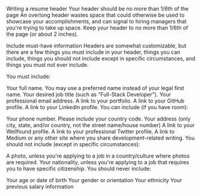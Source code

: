 Writing a resume header
Your header should be no more than 1/6th of the page
An overlong header wastes space that could otherwise be used to showcase your accomplishments, and can signal to hiring managers that you're trying to take up space. Keep your header to no more than 1/6th of the page (or about 2 inches).

Include must-have information
Headers are somewhat customizable, but there are a few things you must include in your header, things you can include, things you should not include except in specific circumstances, and things you must not ever include.

You must include:

Your full name. You may use a preferred name instead of your legal first name.
Your desired job title (such as "Full-Stack Developer").
Your professional email address.
A link to your portfolio.
A link to your GitHub profile.
A link to your LinkedIn profile.
You can include (if you have room):

Your phone number. Please include your country code.
Your address (only city, state, and/or country, not the street name/house number)
A link to your Wellfound profile.
A link to your professional Twitter profile.
A link to Medium or any other site where you share development-related writing.
You should not include (except in specific circumstances):

A photo, unless you're applying to a job in a country/culture where photos are required.
Your nationality, unless you're applying to a job that requires you to have specific citizenship.
You should never include:

Your age or date of birth
Your gender or orientation
Your ethnicity
Your previous salary information
